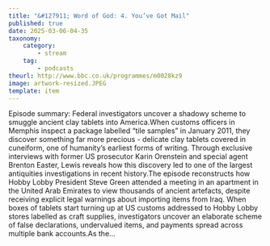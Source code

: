 ```yaml
---
title: "&#127911; Word of God: 4. You’ve Got Mail"
published: true
date: 2025-03-06-04-35
taxonomy:
    category:
        - stream
    tag:
        - podcasts
theurl: http://www.bbc.co.uk/programmes/m0028kz9
image: artwork-resized.JPEG
template: item
---
```


Episode summary: Federal investigators uncover a shadowy scheme to smuggle ancient clay tablets into America.When customs officers in Memphis inspect a package labelled &ldquo;tile samples&rdquo; in January 2011, they discover something far more precious - delicate clay tablets covered in cuneiform, one of humanity&rsquo;s earliest forms of writing. Through exclusive interviews with former US prosecutor Karin Orenstein and special agent Brenton Easter, Lewis reveals how this discovery led to one of the largest antiquities investigations in recent history.The episode reconstructs how Hobby Lobby President Steve Green attended a meeting in an apartment in the United Arab Emirates to view thousands of ancient artefacts, despite receiving explicit legal warnings about importing items from Iraq. When boxes of tablets start turning up at US customs addressed to Hobby Lobby stores labelled as craft supplies, investigators uncover an elaborate scheme of false declarations, undervalued items, and payments spread across multiple bank accounts.As the&hellip;
